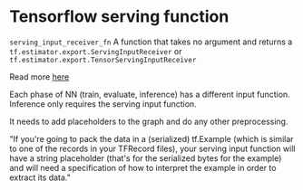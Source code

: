 # Tensorflow serving function

`serving_input_receiver_fn` A function that takes no argument and returns a `tf.estimator.export.ServingInputReceiver` or `tf.estimator.export.TensorServingInputReceiver`

Read more [here](https://stackoverflow.com/questions/52874647/tensorflow-v1-10-why-is-an-input-serving-receiver-function-needed-when-checkpoi)

Each phase of NN (train, evaluate, inference) has a different input function. Inference only requires the serving input function.

It needs to add placeholders to the graph and do any other preprocessing.

"If you're going to pack the data in a (serialized) tf.Example (which is similar to one of the records in your TFRecord files), your serving input function will have a string placeholder (that's for the serialized bytes for the example) and will need a specification of how to interpret the example in order to extract its data."